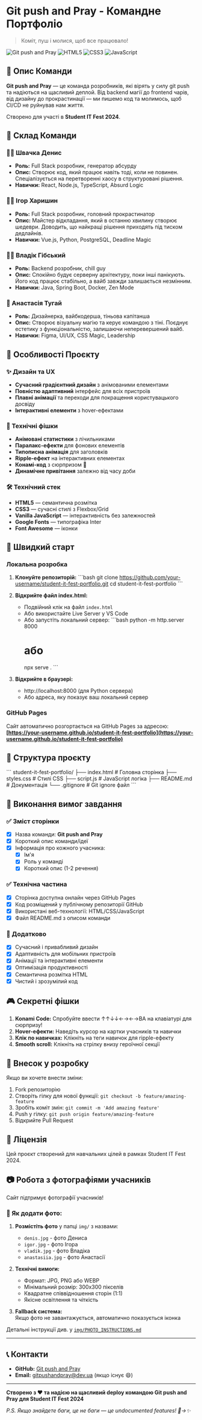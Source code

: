 # Git push and Pray - Командне Портфоліо

> Коміт, пуш і молися, щоб все працювало!

![Git push and Pray](https://img.shields.io/badge/Team-Git%20push%20and%20Pray-blue?style=for-the-badge)
![HTML5](https://img.shields.io/badge/HTML5-E34F26?style=for-the-badge&logo=html5&logoColor=white)
![CSS3](https://img.shields.io/badge/CSS3-1572B6?style=for-the-badge&logo=css3&logoColor=white)
![JavaScript](https://img.shields.io/badge/JavaScript-F7DF1E?style=for-the-badge&logo=javascript&logoColor=black)

## 🚀 Опис Команди

**Git push and Pray** — це команда розробників, які вірять у силу git push та надіються на щасливий деплой. Від backend магії до frontend чарів, від дизайну до прокрастинації — ми пишемо код та молимось, щоб CI/CD не руйнував нам життя.

Створено для участі в **Student IT Fest 2024**.

## 👥 Склад Команди

### 🧑‍💻 Швачка Денис
- **Роль:** Full Stack розробник, генератор абсурду
- **Опис:** Створює код, який працює навіть тоді, коли не повинен. Спеціалізується на перетворенні хаосу в структуровані рішення.
- **Навички:** React, Node.js, TypeScript, Absurd Logic

### 🧑‍💻 Ігор Харишин
- **Роль:** Full Stack розробник, головний прокрастинатор
- **Опис:** Майстер відкладання, який в останню хвилину створює шедеври. Доводить, що найкращі рішення приходять під тиском дедлайнів.
- **Навички:** Vue.js, Python, PostgreSQL, Deadline Magic

### 🧑‍💻 Владік Гібський
- **Роль:** Backend розробник, chill guy
- **Опис:** Спокійно будує серверну архітектуру, поки інші панікують. Його код працює стабільно, а вайб завжди залишається незмінним.
- **Навички:** Java, Spring Boot, Docker, Zen Mode

### 🎨 Анастасія Тугай
- **Роль:** Дизайнерка, вайбкодерша, тіньова капітанша
- **Опис:** Створює візуальну магію та керує командою з тіні. Поєднує естетику з функціональністю, залишаючи неперевершений вайб.
- **Навички:** Figma, UI/UX, CSS Magic, Leadership

## 🎯 Особливості Проєкту

### ✨ Дизайн та UX
- **Сучасний градієнтний дизайн** з анімованими елементами
- **Повністю адаптивний** інтерфейс для всіх пристроїв
- **Плавні анімації** та переходи для покращення користувацького досвіду
- **Інтерактивні елементи** з hover-ефектами

### 🎨 Технічні фішки
- **Анімовані статистики** з лічильниками
- **Паралакс-ефекти** для фонових елементів
- **Типописна анімація** для заголовків
- **Ripple-ефект** на інтерактивних елементах
- **Конамі-код** з сюрпризом 🎉
- **Динамічне привітання** залежно від часу доби

### 🛠️ Технічний стек
- **HTML5** — семантична розмітка
- **CSS3** — сучасні стилі з Flexbox/Grid
- **Vanilla JavaScript** — інтерактивність без залежностей
- **Google Fonts** — типографіка Inter
- **Font Awesome** — іконки

## 🚀 Швидкий старт

### Локальна розробка

1. **Клонуйте репозиторій:**
   \`\`\`bash
   git clone https://github.com/your-username/student-it-fest-portfolio.git
   cd student-it-fest-portfolio
   \`\`\`

2. **Відкрийте файл index.html:**
   - Подвійний клік на файл `index.html`
   - Або використайте Live Server у VS Code
   - Або запустіть локальний сервер:
     \`\`\`bash
     python -m http.server 8000
     # або
     npx serve .
     \`\`\`

3. **Відкрийте в браузері:**
   - http://localhost:8000 (для Python сервера)
   - Або адреса, яку показує ваш локальний сервер

### GitHub Pages

Сайт автоматично розгортається на GitHub Pages за адресою:
**[https://your-username.github.io/student-it-fest-portfolio](https://your-username.github.io/student-it-fest-portfolio)**

## 📁 Структура проєкту

\`\`\`
student-it-fest-portfolio/
├── index.html          # Головна сторінка
├── styles.css          # Стилі CSS
├── script.js           # JavaScript логіка
├── README.md           # Документація
└── .gitignore         # Git ignore файл
\`\`\`

## 🎯 Виконання вимог завдання

### ✅ Зміст сторінки
- [x] Назва команди: **Git push and Pray**
- [x] Короткий опис команди/ідеї
- [x] Інформація про кожного учасника:
  - [x] Ім'я
  - [x] Роль у команді
  - [x] Короткий опис (1-2 речення)

### ✅ Технічна частина
- [x] Сторінка доступна онлайн через GitHub Pages
- [x] Код розміщений у публічному репозиторії GitHub
- [x] Використані веб-технології: HTML/CSS/JavaScript
- [x] Файл README.md з описом команди

### 🎁 Додатково
- [x] Сучасний і привабливий дизайн
- [x] Адаптивність для мобільних пристроїв
- [x] Анімації та інтерактивні елементи
- [x] Оптимізація продуктивності
- [x] Семантична розмітка HTML
- [x] Чистий і зрозумілий код

## 🎮 Секретні фішки

1. **Konami Code:** Спробуйте ввести ↑↑↓↓←→←→BA на клавіатурі для сюрпризу!
2. **Hover-ефекти:** Наведіть курсор на картки учасників та навички
3. **Клік по навичках:** Клікніть на теги навичок для ripple-ефекту
4. **Smooth scroll:** Клікніть на стрілку внизу героїчної секції

## 🤝 Внесок у розробку

Якщо ви хочете внести зміни:

1. Fork репозиторію
2. Створіть гілку для нової функції: `git checkout -b feature/amazing-feature`
3. Зробіть коміт змін: `git commit -m 'Add amazing feature'`
4. Push у гілку: `git push origin feature/amazing-feature`
5. Відкрийте Pull Request

## 📝 Ліцензія

Цей проєкт створений для навчальних цілей в рамках Student IT Fest 2024.

## 📷 Робота з фотографіями учасників

Сайт підтримує фотографії учасників! 

### 📸 Як додати фото:

1. **Розмістіть фото** у папці `img/` з назвами:
   - `denis.jpg` - фото Дениса
   - `igor.jpg` - фото Ігора
   - `vladik.jpg` - фото Владіка
   - `anastasiia.jpg` - фото Анастасії

2. **Технічні вимоги:**
   - Формат: JPG, PNG або WEBP
   - Мінімальний розмір: 300x300 пікселів
   - Квадратне співвідношення сторін (1:1)
   - Якісне освітлення та чіткість

3. **Fallback система:**  
   Якщо фото не завантажується, автоматично показується іконка

Детальні інструкції див. у [`img/PHOTO_INSTRUCTIONS.md`](img/PHOTO_INSTRUCTIONS.md)

---

## 📞 Контакти

- **GitHub:** [Git push and Pray](https://github.com/your-username)
- **Email:** gitpushandpray@dev.ua (якщо існує 😄)

---

**Створено з ❤️ та надією на щасливий deploy командою Git push and Pray для Student IT Fest 2024**

*P.S. Якщо знайдете баги, це не баги — це undocumented features! 🐛→✨*
